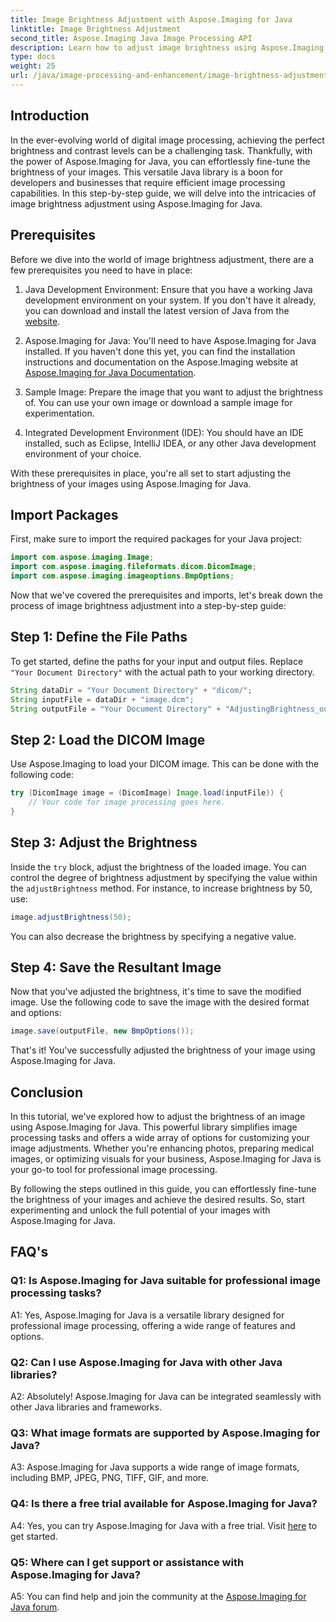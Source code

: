 ```yaml
---
title: Image Brightness Adjustment with Aspose.Imaging for Java
linktitle: Image Brightness Adjustment
second_title: Aspose.Imaging Java Image Processing API
description: Learn how to adjust image brightness using Aspose.Imaging for Java. Enhance your images effortlessly with this comprehensive guide.
type: docs
weight: 25
url: /java/image-processing-and-enhancement/image-brightness-adjustment.html/
---
```

## Introduction

In the ever-evolving world of digital image processing, achieving the perfect brightness and contrast levels can be a challenging task. Thankfully, with the power of Aspose.Imaging for Java, you can effortlessly fine-tune the brightness of your images. This versatile Java library is a boon for developers and businesses that require efficient image processing capabilities. In this step-by-step guide, we will delve into the intricacies of image brightness adjustment using Aspose.Imaging for Java.

## Prerequisites

Before we dive into the world of image brightness adjustment, there are a few prerequisites you need to have in place:

1. Java Development Environment: Ensure that you have a working Java development environment on your system. If you don't have it already, you can download and install the latest version of Java from the [website](https://www.oracle.com/java/technologies/javase-downloads.html).

2. Aspose.Imaging for Java: You'll need to have Aspose.Imaging for Java installed. If you haven't done this yet, you can find the installation instructions and documentation on the Aspose.Imaging website at [Aspose.Imaging for Java Documentation](https://reference.aspose.com/imaging/java/).

3. Sample Image: Prepare the image that you want to adjust the brightness of. You can use your own image or download a sample image for experimentation.

4. Integrated Development Environment (IDE): You should have an IDE installed, such as Eclipse, IntelliJ IDEA, or any other Java development environment of your choice.

With these prerequisites in place, you're all set to start adjusting the brightness of your images using Aspose.Imaging for Java.

## Import Packages

First, make sure to import the required packages for your Java project:

```java
import com.aspose.imaging.Image;
import com.aspose.imaging.fileformats.dicom.DicomImage;
import com.aspose.imaging.imageoptions.BmpOptions;
```

Now that we've covered the prerequisites and imports, let's break down the process of image brightness adjustment into a step-by-step guide:

## Step 1: Define the File Paths

To get started, define the paths for your input and output files. Replace `"Your Document Directory"` with the actual path to your working directory.

```java
String dataDir = "Your Document Directory" + "dicom/";
String inputFile = dataDir + "image.dcm";
String outputFile = "Your Document Directory" + "AdjustingBrightness_out.bmp";
```

## Step 2: Load the DICOM Image

Use Aspose.Imaging to load your DICOM image. This can be done with the following code:

```java
try (DicomImage image = (DicomImage) Image.load(inputFile)) {
    // Your code for image processing goes here.
}
```

## Step 3: Adjust the Brightness

Inside the `try` block, adjust the brightness of the loaded image. You can control the degree of brightness adjustment by specifying the value within the `adjustBrightness` method. For instance, to increase brightness by 50, use:

```java
image.adjustBrightness(50);
```

You can also decrease the brightness by specifying a negative value.

## Step 4: Save the Resultant Image

Now that you've adjusted the brightness, it's time to save the modified image. Use the following code to save the image with the desired format and options:

```java
image.save(outputFile, new BmpOptions());
```

That's it! You've successfully adjusted the brightness of your image using Aspose.Imaging for Java.

## Conclusion

In this tutorial, we've explored how to adjust the brightness of an image using Aspose.Imaging for Java. This powerful library simplifies image processing tasks and offers a wide array of options for customizing your image adjustments. Whether you're enhancing photos, preparing medical images, or optimizing visuals for your business, Aspose.Imaging for Java is your go-to tool for professional image processing.

By following the steps outlined in this guide, you can effortlessly fine-tune the brightness of your images and achieve the desired results. So, start experimenting and unlock the full potential of your images with Aspose.Imaging for Java.

## FAQ's

### Q1: Is Aspose.Imaging for Java suitable for professional image processing tasks?

A1: Yes, Aspose.Imaging for Java is a versatile library designed for professional image processing, offering a wide range of features and options.

### Q2: Can I use Aspose.Imaging for Java with other Java libraries?

A2: Absolutely! Aspose.Imaging for Java can be integrated seamlessly with other Java libraries and frameworks.

### Q3: What image formats are supported by Aspose.Imaging for Java?

A3: Aspose.Imaging for Java supports a wide range of image formats, including BMP, JPEG, PNG, TIFF, GIF, and more.

### Q4: Is there a free trial available for Aspose.Imaging for Java?

A4: Yes, you can try Aspose.Imaging for Java with a free trial. Visit [here](https://releases.aspose.com/) to get started.

### Q5: Where can I get support or assistance with Aspose.Imaging for Java?

A5: You can find help and join the community at the [Aspose.Imaging for Java forum](https://forum.aspose.com/).
